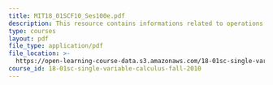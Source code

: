 ```yaml
---
title: MIT18_01SCF10_Ses100e.pdf
description: This resource contains informations related to operations on power series.
type: courses
layout: pdf
file_type: application/pdf
file_location: >-
  https://open-learning-course-data.s3.amazonaws.com/18-01sc-single-variable-calculus-fall-2010/4f477c5893e496cd5bf18e777e95414c_MIT18_01SCF10_Ses100e.pdf
course_id: 18-01sc-single-variable-calculus-fall-2010
---
```


